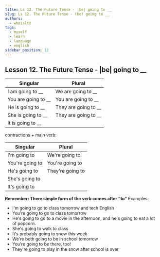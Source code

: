 ```yaml
---
title: Ls 12. The Future Tense - |be| going to __
slug: Ls 12. The Future Tense - (be) going to __
authors:
  - whoisltd
tags:
  - myself
  - learn
  - language
  - english
sidebar_position: 12
---
```


## Lesson 12. The Future Tense - |be| going to \_\_

| Singular              | Plural                 |
| --------------------- | ---------------------- |
| I am going to \_\_    | We are going to \_\_   |
| You are going to \_\_ | You are going to \_\_  |
| He is going to \_\_   | They are going to \_\_ |
| She is going to \_\_  | They are going to \_\_ |
| It is going to \_\_   |                        |

contractions + main verb:

| Singular        | Plural           |
| --------------- | ---------------- |
| I'm going to    | We're going to   |
| You're going to | You're going to  |
| He's going to   | They're going to |
| She's going to  |                  |
| It's going to   |                  |

**Remember: There simple form of the verb comes after "to"**
Examples:

- I'm going to go to class tomorrow and tech English
- You're going to go to class tomorrow
- He's going to go to a movie in the afternoon, and he's going to eat a lot of popcorn.
- She's going to walk to class
- It's probably going to snow this week
- We're both going to be in school tomorrow
- You're going to be there, too!
- They're going to play in the snow after school is over
